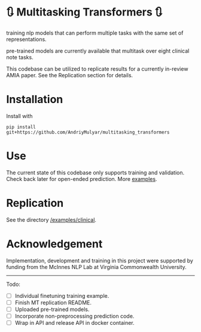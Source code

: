 # :arrows_clockwise: Multitasking Transformers :arrows_clockwise:
training nlp models that can perform multiple tasks with the same set of representations.

pre-trained models are currently available that multitask over eight clinical note tasks.

This codebase can be utilized to replicate results for a currently in-review AMIA paper. See the Replication section
for details.
# Installation

Install with

```
pip install git+https://github.com/AndriyMulyar/multitasking_transformers
```

# Use
The current state of this codebase only supports training and validation. Check back later for open-ended prediction.
More [examples](/examples).


# Replication
See the directory [/examples/clinical](/examples/clinical).


# Acknowledgement
Implementation, development and training in this project were supported by funding from the McInnes NLP Lab at Virginia Commonwealth University.


-------------
Todo:
- [ ] Individual finetuning training example.
- [ ] Finish MT replication README.
- [ ] Uploaded pre-trained models.
- [ ] Incorporate non-preprocessing prediction code.
- [ ] Wrap in API and release API in docker container.
